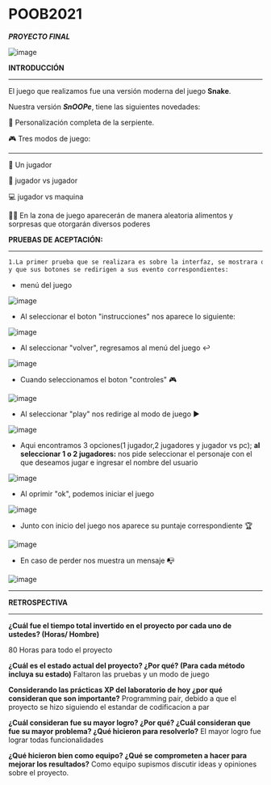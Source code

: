 # POOB2021
***PROYECTO FINAL***

![image](https://github.com/Nataorjuela/POOB2021/blob/Master/Imagen1.png)

**INTRODUCCIÓN**
___
El juego que realizamos fue una versión moderna del juego **Snake**.

Nuestra versión ***SnOOPe***, tiene las siguientes novedades:

:snake: Personalización completa de la serpiente.

:video_game: Tres modos de juego:
___

:runner: Un jugador 

:couple: jugador vs jugador

:computer: jugador vs maquina

:gift::candy: En la zona de juego aparecerán de manera aleatoria
alimentos y sorpresas que otorgarán diversos
poderes


**PRUEBAS DE ACEPTACIÓN:**
___


```sh
1.La primer prueba que se realizara es sobre la interfaz, se mostrara que la interfaz es amigable para el usuario
y que sus botones se redirigen a sus evento correspondientes:
```

- menú del juego 

![image](https://github.com/Nataorjuela/POOB2021/blob/Master/menu.png)

- Al seleccionar el boton "instrucciones" nos aparece lo siguiente:

![image]( https://github.com/Nataorjuela/POOB2021/blob/Master/instrucciones.png)

- Al seleccionar "volver", regresamos al menú del juego :leftwards_arrow_with_hook:

![image](https://github.com/Nataorjuela/POOB2021/blob/Master/menu.png)

- Cuando seleccionamos el boton "controles" :video_game:

![image](https://github.com/Nataorjuela/POOB2021/blob/Master/controles.png)

- Al seleccionar "play" nos redirige al modo de juego :arrow_forward:

![image](https://github.com/Nataorjuela/POOB2021/blob/Master/mododejuego.png)

- Aqui encontramos 3 opciones(1 jugador,2 jugadores y jugador vs pc);
**al seleccionar 1 o 2 jugadores:**
nos pide seleccionar el personaje con el que deseamos jugar e ingresar el nombre del usuario

![image](https://github.com/Nataorjuela/POOB2021/blob/Master/selecciondepers.png)

- Al oprimir "ok", podemos iniciar el juego

![image](https://github.com/Nataorjuela/POOB2021/blob/Master/play.png)

- Junto con inicio del juego nos aparece su puntaje correspondiente :trophy:

![image](https://github.com/Nataorjuela/POOB2021/blob/Master/puntaje.png)

- En caso de perder nos muestra un mensaje :mailbox_with_no_mail:

![image](https://github.com/Nataorjuela/POOB2021/blob/Master/perdio.png)
___

**RETROSPECTIVA**
___
**¿Cuál fue el tiempo total invertido en el proyecto por cada uno de ustedes? (Horas/ Hombre)**
 
 80 Horas para todo el proyecto

**¿Cuál es el estado actual del proyecto? ¿Por qué? (Para cada método incluya su estado)**
Faltaron las pruebas y un modo de juego

**Considerando las prácticas XP del laboratorio de hoy ¿por qué consideran que son importante?**
Programming pair, debido a que el proyecto se hizo siguiendo el estandar de codificacion a par

**¿Cuál consideran fue su mayor logro? ¿Por qué? ¿Cuál consideran que fue su mayor problema? ¿Qué hicieron para resolverlo?**
El mayor logro fue lograr todas funcionalidades

**¿Qué hicieron bien como equipo? ¿Qué se comprometen a hacer para mejorar los resultados?**
Como equipo supismos discutir ideas y opiniones sobre el proyecto.
